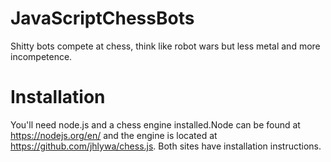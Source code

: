 # JavaScriptChessBots

Shitty bots compete at chess, think like robot wars but less metal and more incompetence.

# Installation

You'll need node.js and a chess engine installed.Node can be found at https://nodejs.org/en/
and the engine is located at https://github.com/jhlywa/chess.js. Both sites have installation instructions.
